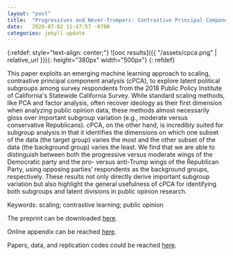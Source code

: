 ```yaml
---
layout: "post"
title:  "Progressives and Never-Trumpers: Contrastive Principal Component Analysis as an Alternative Method for Public Opinion Research"
date:   2020-07-02 11:47:57 -0700
categories: jekyll update
---
```


{:refdef: style="text-align: center;"}
![ooc results]({{ "/assets/cpca.png" | relative_url }}){: height="380px" width="500px"}
{: refdef}

This paper exploits an emerging machine learning approach to scaling, contrastive principal component analysis (cPCA), to explore latent political subgroups among survey respondents from the 2018 Public Policy Institute of California's Statewide California Survey. While standard scaling methods, like PCA and factor analysis, often recover ideology as their first dimension when analyzing public opinion data, these methods almost necessarily gloss over important subgroup variation (e.g., moderate versus conservative Republicans). cPCA, on the other hand, is incredibly suited for subgroup analysis in that it identifies the dimensions on which one subset of the data (the target group) varies the most and the other subset of the data (the background group) varies the least. We find that we are able to distinguish between both the progressive versus moderate wings of the Democratic party and the pro- versus anti-Trump wings of the Republican Party, using opposing parties’ respondents as the background groups, respectively. These results not only directly derive important subgroup variation but also highlight the general usefulness of cPCA for identifying both subgroups and latent divisions in public opinion research.

Keywords: scaling; contrastive learning; public opinion

The preprint can be downloaded [here](https://github.com/tzuliu/Progressives-and-Never-Trumpers/blob/main/paper/cPCA.pdf).

Online appendix can be reached [here](https://github.com/tzuliu/Progressives-and-Never-Trumpers/blob/main/paper/Online_Appendix.pdf).

Papers, data, and replication codes could be reached [here](https://github.com/tzuliu/Progressives-and-Never-Trumpers/tree/main/R%20Codes).
